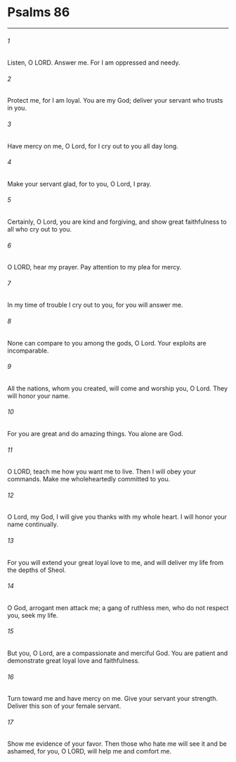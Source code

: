 # Psalms 86
***



###### 1 
Listen, O LORD. Answer me. For I am oppressed and needy. 

###### 2 
Protect me, for I am loyal. You are my God; deliver your servant who trusts in you. 

###### 3 
Have mercy on me, O Lord, for I cry out to you all day long. 

###### 4 
Make your servant glad, for to you, O Lord, I pray. 

###### 5 
Certainly, O Lord, you are kind and forgiving, and show great faithfulness to all who cry out to you. 

###### 6 
O LORD, hear my prayer. Pay attention to my plea for mercy. 

###### 7 
In my time of trouble I cry out to you, for you will answer me. 

###### 8 
None can compare to you among the gods, O Lord. Your exploits are incomparable. 

###### 9 
All the nations, whom you created, will come and worship you, O Lord. They will honor your name. 

###### 10 
For you are great and do amazing things. You alone are God. 

###### 11 
O LORD, teach me how you want me to live. Then I will obey your commands. Make me wholeheartedly committed to you. 

###### 12 
O Lord, my God, I will give you thanks with my whole heart. I will honor your name continually. 

###### 13 
For you will extend your great loyal love to me, and will deliver my life from the depths of Sheol. 

###### 14 
O God, arrogant men attack me; a gang of ruthless men, who do not respect you, seek my life. 

###### 15 
But you, O Lord, are a compassionate and merciful God. You are patient and demonstrate great loyal love and faithfulness. 

###### 16 
Turn toward me and have mercy on me. Give your servant your strength. Deliver this son of your female servant. 

###### 17 
Show me evidence of your favor. Then those who hate me will see it and be ashamed, for you, O LORD, will help me and comfort me.
